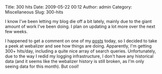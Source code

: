 Title: 300 hits
Date: 2009-05-22 00:12
Author: admin
Category: Miscellaneous
Slug: 300-hits

I know I've been letting my blog die off a bit lately, mainly due to the
giant amount of work I've been doing. I plan on updating a lot more over
the next few weeks.

I happened to get a comment on one of my
[posts](/2009/02/routhost-dns-problems-godaddy-and-security-through-obscurity/)
today, so I decided to take a peek at webalizer and see how things are
doing. Apparently, I'm getting 300+ hits/day, including a quite nice
array of search queries. Unfortunately, due to the way I redid my
logging infrastructure, I don't have any historical data (and it seems
like the webalizer history is still broken, as I'm only seeing data for
this month). But cool!
